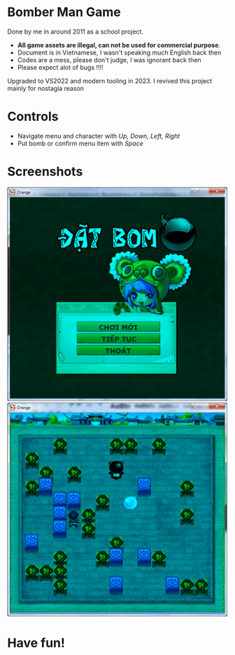 # Bomber Man Game
Done by me in around 2011 as a school project. 
- __All game assets are illegal, can not be used for commercial purpose__. 
- Document is in Vietnamese, I wasn't speaking much English back then
- Codes are a mess, please don't judge, I was ignorant back then
- Please expect alot of bugs !!!!

Upgraded to VS2022 and modern tooling in 2023. I revived this project mainly for nostagia reason

# Controls

- Navigate menu and character with _Up, Down, Left, Right_
- Put bomb or confirm menu item with _Space_

# Screenshots

![title](readme/title.png)
![action](readme/action.png)

# Have fun!
